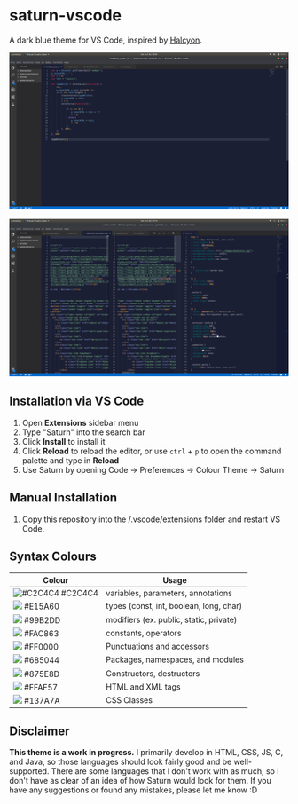 # saturn-vscode

A dark blue theme for VS Code, inspired by [Halcyon](https://github.com/bchiang7/halcyon-vscode).

![](https://github.com/jessica-cao/saturn-vscode/blob/master/images/js.png)

![](https://github.com/jessica-cao/saturn-vscode/blob/master/images/working-tree.png)


**Installation** via VS Code
-----

1. Open **Extensions** sidebar menu
2. Type "Saturn" into the search bar
3. Click **Install** to install it
4. Click **Reload** to reload the editor, or use `ctrl` + `p` to open the command palette and type in **Reload**
5. Use Saturn by opening Code -> Preferences -> Colour Theme -> Saturn


**Manual Installation**
-----
1. Copy this repository into the <user home>/.vscode/extensions folder and restart VS Code.

**Syntax Colours**
-----
Colour | Usage
------------ | -------------
![#C2C4C4](https://placehold.it/15/c2c4c4/000000?text=+) #C2C4C4|variables, parameters, annotations
![](https://placehold.it/15/e15a60/000000?text=+) #E15A60|types (const, int, boolean, long, char)
![](https://placehold.it/15/99b2dd/000000?text=+) #99B2DD|modifiers (ex. public, static, private)
![](https://placehold.it/15/fac863/000000?text=+) #FAC863|constants, operators
![](https://placehold.it/15/ff0000/000000?text=+) #FF0000|Punctuations and accessors
![](https://placehold.it/15/685044/000000?text=+) #685044|Packages, namespaces, and modules
![](https://placehold.it/15/875e8d/000000?text=+) #875E8D|Constructors, destructors
![](https://placehold.it/15/ffae57/000000?text=+) #FFAE57|HTML and XML tags
![](https://placehold.it/15/137a7a/000000?text=+) #137A7A|CSS Classes



**Disclaimer**
-----
**This theme is a work in progress.** I primarily develop in HTML, CSS, JS, C, and Java, so those languages should look fairly good and be well-supported. There are some languages that I don't work with as much, so I don't have as clear of an idea of how Saturn would look for them. If you have any suggestions or found any mistakes, please let me know :D
